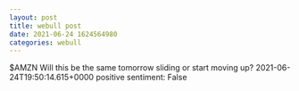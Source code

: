 ```yaml
--- 
layout: post 
title: webull post 
date: 2021-06-24 1624564980 
categories: webull 
--- 
```

$AMZN Will this be the same tomorrow sliding or start moving up?	2021-06-24T19:50:14.615+0000
positive sentiment: False